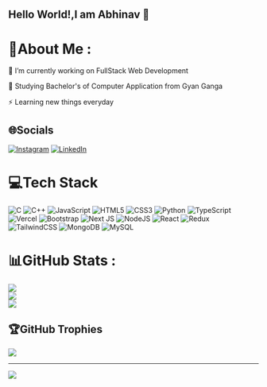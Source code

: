 ## Hello World!,I am Abhinav 👋
# 💫About Me :
🔭 I’m currently working on FullStack Web Development

🌱 Studying Bachelor's of Computer Application from Gyan Ganga

⚡ Learning new things everyday

## 🌐Socials
[![Instagram](https://img.shields.io/badge/Instagram-%23E4405F.svg?logo=Instagram&logoColor=white)](https://instagram.com/_abhinav__04_) [![LinkedIn](https://img.shields.io/badge/LinkedIn-%230077B5.svg?logo=linkedin&logoColor=white)](https://linkedin.com/in/abhinav-kaithwas) 

# 💻Tech Stack
![C](https://img.shields.io/badge/c-%2300599C.svg?style=flat-square&logo=c&logoColor=white) ![C++](https://img.shields.io/badge/c++-%2300599C.svg?style=flat-square&logo=c%2B%2B&logoColor=white) ![JavaScript](https://img.shields.io/badge/javascript-%23323330.svg?style=flat-square&logo=javascript&logoColor=%23F7DF1E) ![HTML5](https://img.shields.io/badge/html5-%23E34F26.svg?style=flat-square&logo=html5&logoColor=white) ![CSS3](https://img.shields.io/badge/css3-%231572B6.svg?style=flat-square&logo=css3&logoColor=white) ![Python](https://img.shields.io/badge/python-3670A0?style=flat-square&logo=python&logoColor=ffdd54) ![TypeScript](https://img.shields.io/badge/typescript-%23007ACC.svg?style=flat-square&logo=typescript&logoColor=white) ![Vercel](https://img.shields.io/badge/vercel-%23000000.svg?style=flat-square&logo=vercel&logoColor=white) ![Bootstrap](https://img.shields.io/badge/bootstrap-%23563D7C.svg?style=flat-square&logo=bootstrap&logoColor=white) ![Next JS](https://img.shields.io/badge/Next-black?style=flat-square&logo=next.js&logoColor=white) ![NodeJS](https://img.shields.io/badge/node.js-6DA55F?style=flat-square&logo=node.js&logoColor=white) ![React](https://img.shields.io/badge/react-%2320232a.svg?style=flat-square&logo=react&logoColor=%2361DAFB) ![Redux](https://img.shields.io/badge/redux-%23593d88.svg?style=flat-square&logo=redux&logoColor=white) ![TailwindCSS](https://img.shields.io/badge/tailwindcss-%2338B2AC.svg?style=flat-square&logo=tailwind-css&logoColor=white) ![MongoDB](https://img.shields.io/badge/MongoDB-%234ea94b.svg?style=flat-square&logo=mongodb&logoColor=white) ![MySQL](https://img.shields.io/badge/mysql-%2300f.svg?style=flat-square&logo=mysql&logoColor=white)
# 📊GitHub Stats :
![](https://github-readme-stats.vercel.app/api?username=Abhinav-0405&theme=radical&hide_border=false&include_all_commits=false&count_private=true)<br/>
![](https://github-readme-streak-stats.herokuapp.com/?user=Abhinav-0405&theme=radical&hide_border=false)<br/>
![](https://github-readme-stats.vercel.app/api/top-langs/?username=Abhinav-0405&theme=radical&hide_border=false&include_all_commits=false&count_private=true&layout=compact)

## 🏆GitHub Trophies
![](https://github-trophies.vercel.app/?username=Abhinav-0405&theme=flat&no-frame=false&no-bg=true&margin-w=4)

---
[![](https://visitcount.itsvg.in/api?id=Abhinav-0405&icon=0&color=0)](https://visitcount.itsvg.in)



